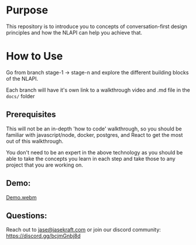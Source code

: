 # Purpose

This repository is to introduce you to concepts of conversation-first design principles and how the NLAPI can help you achieve that.

# How to Use

Go from branch stage-1 -> stage-n and explore the different building blocks of the NLAPI.

Each branch will have it's own link to a walkthrough video and .md file in the `docs/` folder

## Prerequisites

This will not be an in-depth 'how to code' walkthrough, so you should be familiar with javascript/node, docker, postgres, and React to get the most out of this walkthrough.

You don't need to be an expert in the above technology as you should be able to take the concepts you learn in each step and take those to any project that you are working on.

## Demo:

[Demo.webm](https://github.com/user-attachments/assets/edeb99fd-536d-41ff-b2c6-5222e92612af)

## Questions:

Reach out to jase@jasekraft.com or join our discord community: https://discord.gg/bcjmGnbj8d
